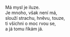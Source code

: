 Má mysl je iluze. \
Je mnoho, však není má, \
slouží strachu, hněvu, touze, \
ti všichni o moc rvou se, \
a já tomu říkám já.
